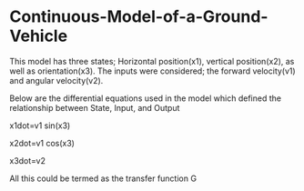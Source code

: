 # Continuous-Model-of-a-Ground-Vehicle

This model has three states; Horizontal position(x1), vertical position(x2), as well as orientation(x3). The inputs were considered; the forward velocity(v1) and angular velocity(v2).

Below are the differential equations used in the model which defined the relationship between State, Input, and Output 

x1dot=v1 sin(x3)

x2dot=v1 cos(x3)

x3dot=v2

All this could be termed as the transfer function G
